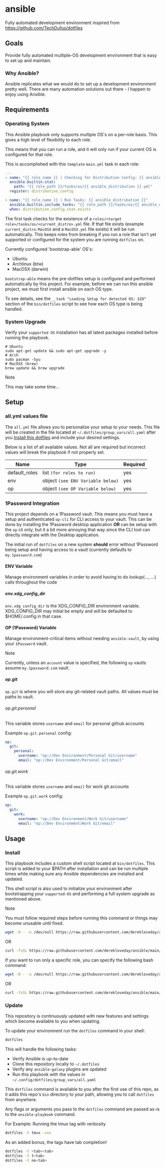 # ansible
Fully automated development environment inspired from https://github.com/TechDufus/dotfiles

## Goals

Provide fully automated multiple-OS development environment that is easy to set up and maintain.

### Why Ansible?

Ansible replicates what we would do to set up a development environment pretty well. There are many automation solutions out there - I happen to enjoy using Ansible.

## Requirements

### Operating System

This Ansible playbook only supports multiple OS's on a per-role basis. This gives a high level of flexibility to each role.

This means that you can run a role, and it will only run if your current OS is configured for that role.

This is accomplished with this `template` `main.yml` task in each role:
```yaml
---
- name: "{{ role_name }} | Checking for Distribution Config: {{ ansible_distribution }}"
  ansible.builtin.stat:
    path: "{{ role_path }}/tasks/os/{{ ansible_distribution }}.yml"
  register: distribution_config

- name: "{{ role_name }} | Run Tasks: {{ ansible_distribution }}"
  ansible.builtin.include_tasks: "{{ role_path }}/tasks/os/{{ ansible_distribution }}.yml"
  when: distribution_config.stat.exists
```
The first task checks for the existence of a `roles/<target role>/tasks/os/<current_distro>.yml` file. If that file exists (example `current_distro:MacOSX` and a `MacOSX.yml` file exists) it will be run automatically. This keeps roles from breaking if you run a role that isn't yet supported or configured for the system you are running `dotfiles` on.

Currently configured 'bootstrap-able' OS's:
- Ubuntu
- Archlinux (btw)
- MacOSX (darwin)

`bootstrap-able` means the pre-dotfiles setup is configured and performed automatically by this project. For example, before we can run this ansible project, we must first install ansible on each OS type.

To see details, see the `__task "Loading Setup for detected OS: $ID"` section of the `bin/dotfiles` script to see how each OS type is being handled.

### System Upgrade

Verify your `supported OS` installation has all latest packages installed before running the playbook.

```
# Ubuntu
sudo apt-get update && sudo apt-get upgrade -y
# Arch
sudo pacman -Syu
# MacOSX (brew)
brew update && brew upgrade
```

> [!NOTE]
> This may take some time...

## Setup

### all.yml values file

The `all.yml` file allows you to personalize your setup to your needs. This file will be created in the file located at `~/.dotfiles/group_vars/all.yaml` after you [Install this dotfiles](#install) and include your desired settings.

Below is a list of all available values. Not all are required but incorrect values will break the playbook if not properly set.

| Name             | Type                                   | Required |
| ---------------- | -------------------------------------- | -------- |
| default_roles    | list `(for roles to run)`              | yes      |
| env              | object `(see ENV Variable below)`      | yes      |
| op               | object `(see OP Variable below)`       | yes      |

### 1Password Integration

This project depends on a 1Password vault. This means you must have a setup and authenticated `op-cli` for CLI access to your vault. This can be done by installing the 1Password desktop application **OR** can be setup with the `op` cli only, but it a bit more annoying that way since the CLI tool can directly integrate with the Desktop application.

The initial run of `dotfiles` on a new system **should** error without 1Password being setup and having access to a vault (currently defaults to `my.1password.com`)

#### ENV Variable

Manage environment variables in order to avoid having to do lookup(..., ...) calls throughout the code

##### env.xdg_config_dir

`env.xdg_config_dir` is the XDG_CONFIG_DIR environment variable. XDG_CONFIG_DIR may initial be empty and will be defaulted to $HOME/.config in that case.

#### OP (1Password) Variable

Manage environment-critical items without needing `ansible-vault`, by using your `1Password` vault.

> [!NOTE]
> Currently, unless an `account` value is specified, the following `op` vaults assume `my.1password.com` vault.
##### op.git

`op.git` is where you will store any git-related vault paths. All values must be paths to vault.

###### op.git.personal
This variable stores `username` and `email` for personal github accounts

Example `op.git.personal` config:
```yaml
op:
  git:
    personal:
      username: "op://Dev Environment/Personal Git/username"
      email: "op://Dev Environment/Personal Git/email"
```
###### op.git.work
This variable stores `username` and `email` for work git accounts

Example `op.git.work` config:
```yaml
op:
  git:
    work:
      username: "op://Dev Environment/Work Git/username"
      email: "op://Dev Environment/Work Git/email"
```

## Usage

### Install

This playbook includes a custom shell script located at `bin/dotfiles`. This script is added to your $PATH after installation and can be run multiple times while making sure any Ansible dependencies are installed and updated.

This shell script is also used to initialize your environment after bootstrapping your `supported-OS` and performing a full system upgrade as mentioned above.

> [!NOTE]
> You must follow required steps before running this command or things may become unusable until fixed.

```bash
wget -O - -o /dev/null https://raw.githubusercontent.com/derekloveday/ansible/refs/heads/main/bin/dotfiles | bash
```
OR 
```bash
curl -fsSL https://raw.githubusercontent.com/derekloveday/ansible/main/bin/dotfiles | bash
```

If you want to run only a specific role, you can specify the following bash command:
```bash
wget -O - -o /dev/null https://raw.githubusercontent.com/derekloveday/ansible/refs/heads/main/bin/dotfiles | bash  -s -- --tags comma,seperated,tags
```
OR
```bash
curl -fsSL https://raw.githubusercontent.com/derekloveday/ansible/main/bin/dotfiles | bash -s -- --tags comma,seperated,tags
```

### Update

This repository is continuously updated with new features and settings which become available to you when updating.

To update your environment run the `dotfiles` command in your shell:

```bash
dotfiles
```

This will handle the following tasks:

- Verify Ansible is up-to-date
- Clone this repository locally to `~/.dotfiles`
- Verify any `ansible-galaxy` plugins are updated
- Run this playbook with the values in `~/.config/dotfiles/group_vars/all.yaml`

This `dotfiles` command is available to you after the first use of this repo, as it adds this repo's `bin` directory to your path, allowing you to call `dotfiles` from anywhere.

Any flags or arguments you pass to the `dotfiles` command are passed as-is to the `ansible-playbook` command.

For Example: Running the tmux tag with verbosity
```bash
dotfiles -t tmux -vvv
```

As an added bonus, the tags have tab completion!
```bash
dotfiles -t <tab><tab>
dotfiles -t t<tab>
dotfiles -t ne<tab>
```
